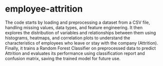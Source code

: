 # employee-attrition

The code starts by loading and preprocessing a dataset from a CSV file, handling missing values, data types, and feature engineering. It then explores the distribution of variables and relationships between them using histograms, heatmaps, and correlation plots to understand the characteristics of employees who leave or stay with the company (Attrition). Finally, it trains a Random Forest Classifier on preprocessed data to predict Attrition and evaluates its performance using classification report and confusion matrix, saving the trained model for future use.
